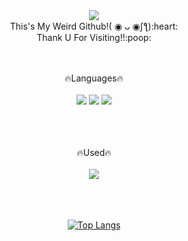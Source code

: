 <div align="center">
  <img src="https://capsule-render.vercel.app/api?type=Transparent&color=FFFFFF&height=300&section=header&text=capsule%20render&fontSize=90" />
  <br/>
  This's  My Weird Github!( ◉ ᴗ ◉ʃƪ):heart:
  <br/>
  Thank U For Visiting!!:poop:
  
  <br/><br/>
  :fire:Languages:fire:
  <br/><br/>
  <img src="https://img.shields.io/badge/html5-E34F26?style=flat-square&logo=html5&logoColor=white"> 
  <img src="https://img.shields.io/badge/css-1572B6?style=flat-square&logo=css3&logoColor=white"> 
  <img src="https://img.shields.io/badge/javascript-F7DF1E?style=flat-square&logo=javascript&logoColor=white"> 
  
  <br/><br/><br/>
 :fire:Used:fire:
  <br/><br/>
  <a href="https://velog.io/@yoonseo232" target="_blank"><img src="https://img.shields.io/badge/velog-20C997?style=flat-square&logo=velog&logoColor=white">
    
  <br/><br/><br/>
  [![Top Langs](https://github-readme-stats.vercel.app/api/top-langs/?username=yoonseo232&layout=compact)](https://github.com/yoonseo232/github-readme-stats)
</div>
